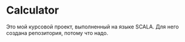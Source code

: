 # Calculator
Это мой курсовой проект, выполненный на языке SCALA. Для него создана репозитория, потому что надо.
